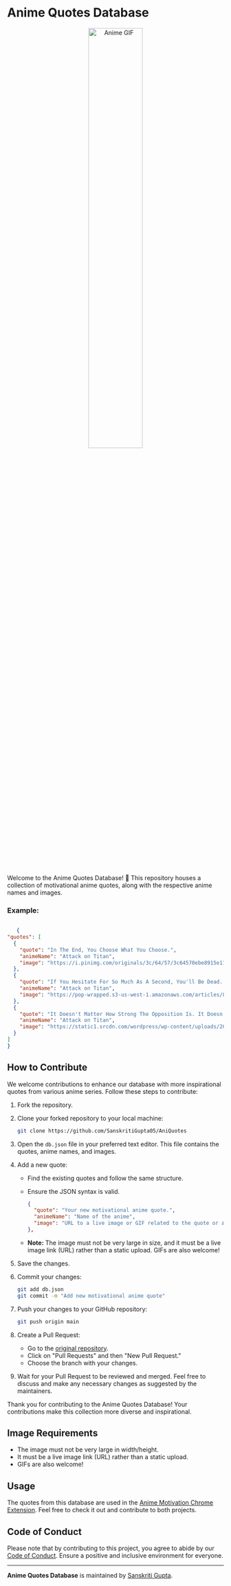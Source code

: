 # Anime Quotes Database

<p align="center">
<img src="https://i.pinimg.com/originals/35/35/00/3535009c4a5e1d6c611dc436183b2be3.gif" alt="Anime GIF" style="width:50%">
</p>

Welcome to the Anime Quotes Database! 🌟 This repository houses a collection of motivational anime quotes, along with the respective anime names and images.

### Example:

```json

   {
"quotes": [
  {
    "quote": "In The End, You Choose What You Choose.",
    "animeName": "Attack on Titan",
    "image": "https://i.pinimg.com/originals/3c/64/57/3c64570ebe8915e1114c7581536b29b8.gif"
  },
  {
    "quote": "If You Hesitate For So Much As A Second, You'll Be Dead. The Moment You See An Opening, Go For The Kill..",
    "animeName": "Attack on Titan",
    "image": "https://pop-wrapped.s3-us-west-1.amazonaws.com/articles/81872/live-action-cast-attack-titan-unveiled-costume-1-med.gif"
  },
  {
    "quote": "It Doesn't Matter How Strong The Opposition Is. It Doesn't Matter How Fearsome The World Is, It Doesn't Matter How Cruel The World Is. Fight!",
    "animeName": "Attack on Titan",
    "image": "https://static1.srcdn.com/wordpress/wp-content/uploads/2021/03/Eren-in-Attack-on-Titan.jpg?q=50&fit=crop&w=500&dpr=0.5"
  }
]
}

```

## How to Contribute

We welcome contributions to enhance our database with more inspirational quotes from various anime series. Follow these steps to contribute:

1. Fork the repository.

2. Clone your forked repository to your local machine:

   ```bash
   git clone https://github.com/SanskritiGupta05/AniQuotes
   ```

3. Open the `db.json` file in your preferred text editor. This file contains the quotes, anime names, and images.

4. Add a new quote:

   - Find the existing quotes and follow the same structure.
   - Ensure the JSON syntax is valid.

     ```json
     {
       "quote": "Your new motivational anime quote.",
       "animeName": "Name of the anime",
       "image": "URL to a live image or GIF related to the quote or anime (not too large in size)"
     },
     ```

   - **Note:** The image must not be very large in size, and it must be a live image link (URL) rather than a static upload. GIFs are also welcome!

5. Save the changes.

6. Commit your changes:

   ```bash
   git add db.json
   git commit -m "Add new motivational anime quote"
   ```

7. Push your changes to your GitHub repository:

   ```bash
   git push origin main
   ```

8. Create a Pull Request:

   - Go to the [original repository](https://github.com/SanskritiGupta05/AniQuotes).
   - Click on "Pull Requests" and then "New Pull Request."
   - Choose the branch with your changes.

9. Wait for your Pull Request to be reviewed and merged. Feel free to discuss and make any necessary changes as suggested by the maintainers.

Thank you for contributing to the Anime Quotes Database! Your contributions make this collection more diverse and inspirational.

## Image Requirements

- The image must not be very large in width/height.
- It must be a live image link (URL) rather than a static upload.
- GIFs are also welcome!

## Usage

The quotes from this database are used in the [Anime Motivation Chrome Extension](). Feel free to check it out and contribute to both projects.

## Code of Conduct

Please note that by contributing to this project, you agree to abide by our [Code of Conduct](CODE_OF_CONDUCT.md). Ensure a positive and inclusive environment for everyone.

---

**Anime Quotes Database** is maintained by [Sanskriti Gupta](https://github.com/SanskritiGupta05).
